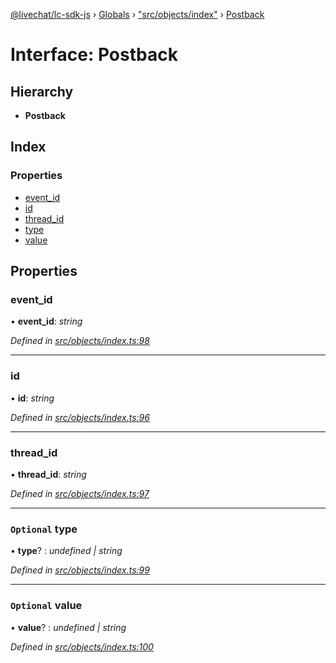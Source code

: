 [@livechat/lc-sdk-js](../README.md) › [Globals](../globals.md) › ["src/objects/index"](../modules/_src_objects_index_.md) › [Postback](_src_objects_index_.postback.md)

# Interface: Postback

## Hierarchy

* **Postback**

## Index

### Properties

* [event_id](_src_objects_index_.postback.md#event_id)
* [id](_src_objects_index_.postback.md#id)
* [thread_id](_src_objects_index_.postback.md#thread_id)
* [type](_src_objects_index_.postback.md#optional-type)
* [value](_src_objects_index_.postback.md#optional-value)

## Properties

###  event_id

• **event_id**: *string*

*Defined in [src/objects/index.ts:98](https://github.com/livechat/lc-sdk-js/blob/de56f05/src/objects/index.ts#L98)*

___

###  id

• **id**: *string*

*Defined in [src/objects/index.ts:96](https://github.com/livechat/lc-sdk-js/blob/de56f05/src/objects/index.ts#L96)*

___

###  thread_id

• **thread_id**: *string*

*Defined in [src/objects/index.ts:97](https://github.com/livechat/lc-sdk-js/blob/de56f05/src/objects/index.ts#L97)*

___

### `Optional` type

• **type**? : *undefined | string*

*Defined in [src/objects/index.ts:99](https://github.com/livechat/lc-sdk-js/blob/de56f05/src/objects/index.ts#L99)*

___

### `Optional` value

• **value**? : *undefined | string*

*Defined in [src/objects/index.ts:100](https://github.com/livechat/lc-sdk-js/blob/de56f05/src/objects/index.ts#L100)*
